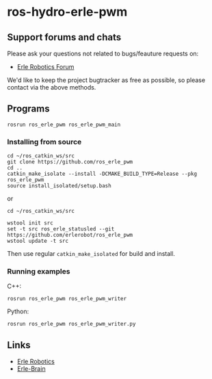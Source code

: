 # ros-hydro-erle-pwm


Support forums and chats
------------------------

Please ask your questions not related to bugs/feauture requests on:

- [Erle Robotics Forum](http://forum.erlerobotics.com/)

We'd like to keep the project bugtracker as free as possible, so please contact via the above methods.

Programs
-------- 

```
rosrun ros_erle_pwm ros_erle_pwm_main
```

### Installing from source

```
cd ~/ros_catkin_ws/src
git clone https://github.com/ros_erle_pwm
cd ..
catkin_make_isolate --install -DCMAKE_BUILD_TYPE=Release --pkg ros_erle_pwm
source install_isolated/setup.bash
```
or 

```
cd ~/ros_catkin_ws/src

wstool init src 
set -t src ros_erle_statusled --git https://github.com/erlerobot/ros_erle_pwm
wstool update -t src
```
Then use regular `catkin_make_isolated` for build and install.

### Running examples
C++:
```
rosrun ros_erle_pwm ros_erle_pwm_writer
```

Python:
```
rosrun ros_erle_pwm ros_erle_pwm_writer.py
```

Links
-----

  - [Erle Robotics](www.erlerobotics.com)
  - [Erle-Brain](https://erlerobotics.com/blog/product/erle-brain/)
